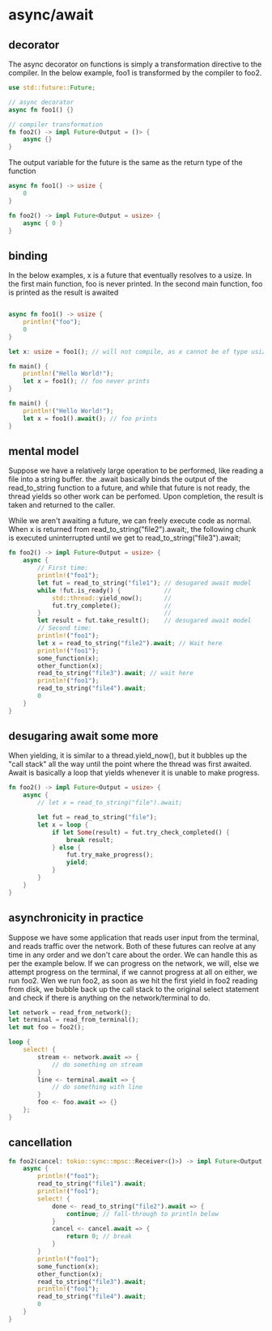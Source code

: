 # async/await

## decorator

The async decorator on functions is simply a transformation directive to the compiler.
In the below example, foo1 is transformed by the compiler to foo2.

```rust
use std::future::Future;

// async decorator
async fn foo1() {}

// compiler transformation
fn foo2() -> impl Future<Output = ()> {
    async {}
}
```

The output variable for the future is the same as the return type of the function

```rust
async fn foo1() -> usize {
    0
}

fn foo2() -> impl Future<Output = usize> {
    async { 0 }
}
```

## binding

In the below examples, x is a future that eventually resolves to a usize. In the first main function,
foo is never printed. In the second main function, foo is printed as the result is awaited

```rust

async fn foo1() -> usize {
    println!("foo");
    0
}

let x: usize = foo1(); // will not compile, as x cannot be of type usize (it is a future)

fn main() {
    println!("Hello World!");
    let x = foo1(); // foo never prints
}

fn main() {
    println!("Hello World!");
    let x = foo1().await(); // foo prints
}
```

## mental model

Suppose we have a relatively large operation to be performed, like reading a file into a string buffer. the .await
basically binds the output of the read_to_string function to a future, and while that future is not ready, the thread
yields so other work can be perfomed. Upon completion, the result is taken and returned to the caller.

While we aren't awaiting a future, we can freely execute code as normal. When x is returned from
read_to_string("file2").await;, the following chunk is executed uninterrupted until we get to
read_to_string("file3").await;

```rust
fn foo2() -> impl Future<Output = usize> {
    async {
        // First time:
        println!("foo1");
        let fut = read_to_string("file1"); // desugared await model
        while !fut.is_ready() {            //
            std::thread::yield_now();      //
            fut.try_complete();            //
        }                                  //
        let result = fut.take_result();    // desugared await model
        // Second time:
        println!("foo1");
        let x = read_to_string("file2").await; // Wait here
        println!("foo1");
        some_function(x);
        other_function(x);
        read_to_string("file3").await; // wait here
        println!("foo1");
        read_to_string("file4").await;
        0
    }
}
```

## desugaring await some more

When yielding, it is similar to a thread.yield_now(), but it bubbles up the "call stack" all the way until the point where the
thread was first awaited. Await is basically a loop that yields whenever it is unable to make progress.

```rust
fn foo2() -> impl Future<Output = usize> {
    async {
        // let x = read_to_string("file").await;

        let fut = read_to_string("file");
        let x = loop {
            if let Some(result) = fut.try_check_completed() {
                break result;
            } else {
                fut.try_make_progress();
                yield;
            }
        }
    }
}
```

## asynchronicity in practice

Suppose we have some application that reads user input from the terminal, and reads traffic over the network. Both of
these futures can reolve at any time in any order and we don't care about the order. We can handle this as per the
example below. If we can progress on the network, we will, else we attempt progress on the terminal, if we cannot
progress at all on either, we run foo2. Wen we run foo2, as soon as we hit the first yield in foo2 reading from disk, 
we bubble back up the call stack to the original select statement and check if there is anything on the network/terminal to do.

```rust
let network = read_from_network();
let terminal = read_from_terminal();
let mut foo = foo2();

loop {
    select! {
        stream <- network.await => {
            // do something on stream
        }
        line <- terminal.await => {
            // do something with line
        }
        foo <- foo.await => {}
    };
}
```

## cancellation

```rust
fn foo2(cancel: tokio::sync::mpsc::Receiver<()>) -> impl Future<Output = usize> {
    async {
        println!("foo1");
        read_to_string("file1").await;
        println!("foo1");
        select! {
            done <- read_to_string("file2").await => {
                continue; // fall-through to println below
            }
            cancel <- cancel.await => {
                return 0; // break
            }
        }
        println!("foo1");
        some_function(x);
        other_function(x);
        read_to_string("file3").await;
        println!("foo1");
        read_to_string("file4").await;
        0
    }
}
```
